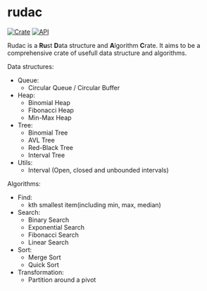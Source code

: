 # rudac
[![Crate](https://img.shields.io/crates/v/rudac.svg)](https://crates.io/crates/rudac)
[![API](https://docs.rs/rudac/badge.svg)](https://docs.rs/rudac)

Rudac is a **Ru**st **D**ata structure and **A**lgorithm **C**rate.
It aims to be a comprehensive crate of usefull data structure and algorithms.

Data structures:
* Queue:
    - Circular Queue / Circular Buffer
* Heap:
    - Binomial Heap
    - Fibonacci Heap
    - Min-Max Heap
* Tree:
    - Binomial Tree
    - AVL Tree
    - Red-Black Tree
    - Interval Tree
* Utils:
    - Interval (Open, closed and unbounded intervals)

Algorithms:
* Find:
    - kth smallest item(including min, max, median)
* Search:
    - Binary Search
    - Exponential Search
    - Fibonacci Search
    - Linear Search
* Sort:
    - Merge Sort
    - Quick Sort
* Transformation:
    - Partition around a pivot
